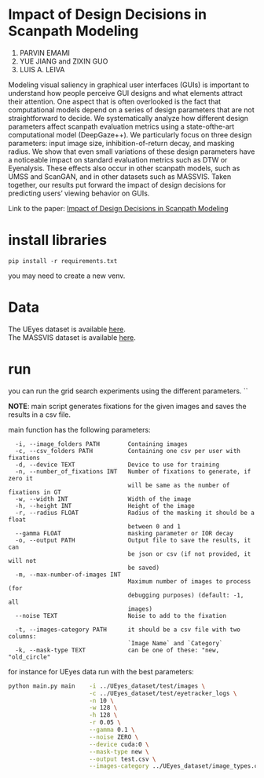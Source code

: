 # Impact of Design Decisions in Scanpath Modeling
1. PARVIN EMAMI
2. YUE JIANG and ZIXIN GUO
3. LUIS A. LEIVA

Modeling visual saliency in graphical user interfaces (GUIs) is important to understand how people perceive GUI designs
and what elements attract their attention. One aspect that is often overlooked is the fact that computational models 
depend on a series of design parameters that are not straightforward to decide. We systematically analyze how different 
design parameters affect scanpath evaluation metrics using a state-ofthe-art computational model (DeepGaze++). 
We particularly focus on three design parameters: input image size, inhibition-of-return decay, and masking radius. 
We show that even small variations of these design parameters have a noticeable impact on standard evaluation metrics 
such as DTW or Eyenalysis. These effects also occur in other scanpath models, such as UMSS and ScanGAN, and in other 
datasets such as MASSVIS. Taken together, our results put forward the impact of design decisions for predicting 
users’ viewing behavior on GUIs.

Link to the paper: [Impact of Design Decisions in Scanpath Modeling](https://dl.acm.org/doi/10.1145/3655602)

# install libraries

```
pip install -r requirements.txt
```

you may need to create a new venv.

# Data
The UEyes dataset is available [here](https://userinterfaces.aalto.fi/ueyeschi23/).
\
The MASSVIS dataset is available [here](http://massvis.mit.edu).

# run

you can run the grid search experiments using the different parameters. 
`` 

**NOTE**: main script generates fixations for the given images and saves the results in a csv file.


main function has the following parameters:
```
  -i, --image_folders PATH        Containing images
  -c, --csv_folders PATH          Containing one csv per user with fixations
  -d, --device TEXT               Device to use for training
  -n, --number_of_fixations INT   Number of fixations to generate, if zero it
                                  will be same as the number of fixations in GT
  -w, --width INT                 Width of the image
  -h, --height INT                Height of the image
  -r, --radius FLOAT              Radius of the masking it should be a float
                                  between 0 and 1
  --gamma FLOAT                   masking parameter or IOR decay
  -o, --output PATH               Output file to save the results, it can
                                  be json or csv (if not provided, it will not
                                  be saved)
  -m, --max-number-of-images INT
                                  Maximum number of images to process (for
                                  debugging purposes) (default: -1, all
                                  images)
  --noise TEXT                    Noise to add to the fixation
  
  -t, --images-category PATH      it should be a csv file with two columns:
                                  `Image Name` and `Category`
  -k, --mask-type TEXT            can be one of these: "new, "old_circle"

```
for instance for UEyes data run with the best parameters:
```bash
python main.py main    -i ../UEyes_dataset/test/images \
                       -c ../UEyes_dataset/test/eyetracker_logs \
                       -n 10 \
                       -w 128 \
                       -h 128 \
                       -r 0.05 \
                       --gamma 0.1 \
                       --noise ZERO \
                       --device cuda:0 \
                       --mask-type new \
                       --output test.csv \
                       --images-category ../UEyes_dataset/image_types.csv
```


